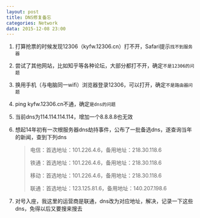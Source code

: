 ```yaml
---
layout: post
title: DNS修复备忘
categories: Network
data: 2015-12-08 23:00
---
```


1. 打算抢票的时候发现12306（kyfw.12306.cn）打不开，Safari提示`找不到服务器`
   
2. 尝试了其他网站，比如知乎等各种论坛，大部分都打不开，确定`不是12306的问题`
   
3. 换用手机（与电脑同一wifi）浏览器登录12306，可以打开，确定`不是路由器问题`
   
4. ping kyfw.12306.cn不通，确定`是dns的问题`
   
5. 当前dns为114.114.114.114，增加一个8.8.8.8也无效
   
6. 想起14年初有一次根服务器dns劫持事件，公布了一批备选dns，遂查询当年的新闻，查到下列dns
   
   > 电信：首选地址：101.226.4.6，备用地址：218.30.118.6 
   > 
   > 铁通：首选地址：101.226.4.6，备用地址：218.30.118.6 
   > 
   > 移动：首选地址：101.226.4.6，备用地址：218.30.118.6  
   > 
   > 联通：首选地址：123.125.81.6，备用地址：140.207.198.6
   
7. 对号入座，我这里的运营商是联通，dns改为对应地址，解决，记录一下这些dns，免得以后又要搜来搜去